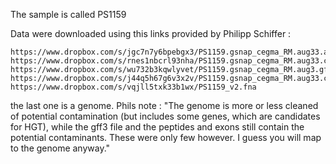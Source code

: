 The sample is called PS1159

Data were downloaded using this links provided by Philipp Schiffer :

```
https://www.dropbox.com/s/jgc7n7y6bpebgx3/PS1159.gsnap_cegma_RM.aug33.aa
https://www.dropbox.com/s/rnes1nbcrl93nha/PS1159.gsnap_cegma_RM.aug33.codingseq
https://www.dropbox.com/s/wu732b3kqwlyvet/PS1159.gsnap_cegma_RM.aug3.gff3
https://www.dropbox.com/s/j44q5h67g6v3x2v/PS1159.gsnap_cegma_RM.aug33.cdsexons
https://www.dropbox.com/s/vqjll5txk33b1wx/PS1159_v2.fna
```

the last one is a genome. Phils note : "The genome is more or less cleaned of potential contamination (but includes some genes, which are candidates for HGT), while the gff3 file and the peptides and exons still contain the potential contaminants. These were only few however. I guess you will map to the genome anyway."
